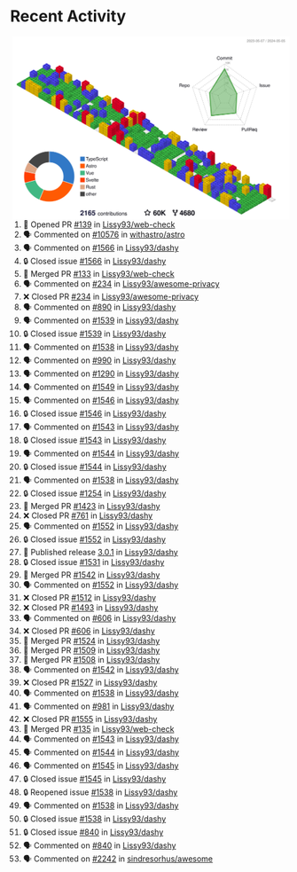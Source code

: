 # Recent Activity

<!-- Summary card -->
<a href="https://github.com/Lissy93/Lissy93/blob/master/METRICS.md">
  <img
    align="right"
    width="500"
    alt="Profile data, generated with yoshi389111/github-profile-3d-contrib"
    src="https://raw.githubusercontent.com/Lissy93/Lissy93/master/profile-3d-contrib/profile-gitblock.svg"
  />
</a>

<!--START_SECTION:activity-->
1. 💪 Opened PR [#139](https://github.com/Lissy93/web-check/pull/139) in [Lissy93/web-check](https://github.com/Lissy93/web-check)
2. 🗣 Commented on [#10576](https://github.com/withastro/astro/issues/10576) in [withastro/astro](https://github.com/withastro/astro)
3. 🗣 Commented on [#1566](https://github.com/Lissy93/dashy/issues/1566) in [Lissy93/dashy](https://github.com/Lissy93/dashy)
4. 🔒 Closed issue [#1566](https://github.com/Lissy93/dashy/issues/1566) in [Lissy93/dashy](https://github.com/Lissy93/dashy)
5. 🎉 Merged PR [#133](https://github.com/Lissy93/web-check/pull/133) in [Lissy93/web-check](https://github.com/Lissy93/web-check)
6. 🗣 Commented on [#234](https://github.com/Lissy93/awesome-privacy/issues/234) in [Lissy93/awesome-privacy](https://github.com/Lissy93/awesome-privacy)
7. ❌ Closed PR [#234](https://github.com/Lissy93/awesome-privacy/pull/234) in [Lissy93/awesome-privacy](https://github.com/Lissy93/awesome-privacy)
8. 🗣 Commented on [#890](https://github.com/Lissy93/dashy/issues/890) in [Lissy93/dashy](https://github.com/Lissy93/dashy)
9. 🗣 Commented on [#1539](https://github.com/Lissy93/dashy/issues/1539) in [Lissy93/dashy](https://github.com/Lissy93/dashy)
10. 🔒 Closed issue [#1539](https://github.com/Lissy93/dashy/issues/1539) in [Lissy93/dashy](https://github.com/Lissy93/dashy)
11. 🗣 Commented on [#1538](https://github.com/Lissy93/dashy/issues/1538) in [Lissy93/dashy](https://github.com/Lissy93/dashy)
12. 🗣 Commented on [#990](https://github.com/Lissy93/dashy/issues/990) in [Lissy93/dashy](https://github.com/Lissy93/dashy)
13. 🗣 Commented on [#1290](https://github.com/Lissy93/dashy/issues/1290) in [Lissy93/dashy](https://github.com/Lissy93/dashy)
14. 🗣 Commented on [#1549](https://github.com/Lissy93/dashy/issues/1549) in [Lissy93/dashy](https://github.com/Lissy93/dashy)
15. 🗣 Commented on [#1546](https://github.com/Lissy93/dashy/issues/1546) in [Lissy93/dashy](https://github.com/Lissy93/dashy)
16. 🔒 Closed issue [#1546](https://github.com/Lissy93/dashy/issues/1546) in [Lissy93/dashy](https://github.com/Lissy93/dashy)
17. 🗣 Commented on [#1543](https://github.com/Lissy93/dashy/issues/1543) in [Lissy93/dashy](https://github.com/Lissy93/dashy)
18. 🔒 Closed issue [#1543](https://github.com/Lissy93/dashy/issues/1543) in [Lissy93/dashy](https://github.com/Lissy93/dashy)
19. 🗣 Commented on [#1544](https://github.com/Lissy93/dashy/issues/1544) in [Lissy93/dashy](https://github.com/Lissy93/dashy)
20. 🔒 Closed issue [#1544](https://github.com/Lissy93/dashy/issues/1544) in [Lissy93/dashy](https://github.com/Lissy93/dashy)
21. 🗣 Commented on [#1538](https://github.com/Lissy93/dashy/issues/1538) in [Lissy93/dashy](https://github.com/Lissy93/dashy)
22. 🔒 Closed issue [#1254](https://github.com/Lissy93/dashy/issues/1254) in [Lissy93/dashy](https://github.com/Lissy93/dashy)
23. 🎉 Merged PR [#1423](https://github.com/Lissy93/dashy/pull/1423) in [Lissy93/dashy](https://github.com/Lissy93/dashy)
24. ❌ Closed PR [#761](https://github.com/Lissy93/dashy/pull/761) in [Lissy93/dashy](https://github.com/Lissy93/dashy)
25. 🗣 Commented on [#1552](https://github.com/Lissy93/dashy/issues/1552) in [Lissy93/dashy](https://github.com/Lissy93/dashy)
26. 🔒 Closed issue [#1552](https://github.com/Lissy93/dashy/issues/1552) in [Lissy93/dashy](https://github.com/Lissy93/dashy)
27. 🚀 Published release [3.0.1](https://github.com/3.0.1) in [Lissy93/dashy](https://github.com/Lissy93/dashy)
28. 🔒 Closed issue [#1531](https://github.com/Lissy93/dashy/issues/1531) in [Lissy93/dashy](https://github.com/Lissy93/dashy)
29. 🎉 Merged PR [#1542](https://github.com/Lissy93/dashy/pull/1542) in [Lissy93/dashy](https://github.com/Lissy93/dashy)
30. 🗣 Commented on [#1552](https://github.com/Lissy93/dashy/issues/1552) in [Lissy93/dashy](https://github.com/Lissy93/dashy)
31. ❌ Closed PR [#1512](https://github.com/Lissy93/dashy/pull/1512) in [Lissy93/dashy](https://github.com/Lissy93/dashy)
32. ❌ Closed PR [#1493](https://github.com/Lissy93/dashy/pull/1493) in [Lissy93/dashy](https://github.com/Lissy93/dashy)
33. 🗣 Commented on [#606](https://github.com/Lissy93/dashy/issues/606) in [Lissy93/dashy](https://github.com/Lissy93/dashy)
34. ❌ Closed PR [#606](https://github.com/Lissy93/dashy/pull/606) in [Lissy93/dashy](https://github.com/Lissy93/dashy)
35. 🎉 Merged PR [#1524](https://github.com/Lissy93/dashy/pull/1524) in [Lissy93/dashy](https://github.com/Lissy93/dashy)
36. 🎉 Merged PR [#1509](https://github.com/Lissy93/dashy/pull/1509) in [Lissy93/dashy](https://github.com/Lissy93/dashy)
37. 🎉 Merged PR [#1508](https://github.com/Lissy93/dashy/pull/1508) in [Lissy93/dashy](https://github.com/Lissy93/dashy)
38. 🗣 Commented on [#1542](https://github.com/Lissy93/dashy/issues/1542) in [Lissy93/dashy](https://github.com/Lissy93/dashy)
39. ❌ Closed PR [#1527](https://github.com/Lissy93/dashy/pull/1527) in [Lissy93/dashy](https://github.com/Lissy93/dashy)
40. 🗣 Commented on [#1538](https://github.com/Lissy93/dashy/issues/1538) in [Lissy93/dashy](https://github.com/Lissy93/dashy)
41. 🗣 Commented on [#981](https://github.com/Lissy93/dashy/issues/981) in [Lissy93/dashy](https://github.com/Lissy93/dashy)
42. ❌ Closed PR [#1555](https://github.com/Lissy93/dashy/pull/1555) in [Lissy93/dashy](https://github.com/Lissy93/dashy)
43. 🎉 Merged PR [#135](https://github.com/Lissy93/web-check/pull/135) in [Lissy93/web-check](https://github.com/Lissy93/web-check)
44. 🗣 Commented on [#1543](https://github.com/Lissy93/dashy/issues/1543) in [Lissy93/dashy](https://github.com/Lissy93/dashy)
45. 🗣 Commented on [#1544](https://github.com/Lissy93/dashy/issues/1544) in [Lissy93/dashy](https://github.com/Lissy93/dashy)
46. 🗣 Commented on [#1545](https://github.com/Lissy93/dashy/issues/1545) in [Lissy93/dashy](https://github.com/Lissy93/dashy)
47. 🔒 Closed issue [#1545](https://github.com/Lissy93/dashy/issues/1545) in [Lissy93/dashy](https://github.com/Lissy93/dashy)
48. 🔒 Reopened issue [#1538](https://github.com/Lissy93/dashy/issues/1538) in [Lissy93/dashy](https://github.com/Lissy93/dashy)
49. 🗣 Commented on [#1538](https://github.com/Lissy93/dashy/issues/1538) in [Lissy93/dashy](https://github.com/Lissy93/dashy)
50. 🔒 Closed issue [#1538](https://github.com/Lissy93/dashy/issues/1538) in [Lissy93/dashy](https://github.com/Lissy93/dashy)
51. 🔒 Closed issue [#840](https://github.com/Lissy93/dashy/issues/840) in [Lissy93/dashy](https://github.com/Lissy93/dashy)
52. 🗣 Commented on [#840](https://github.com/Lissy93/dashy/issues/840) in [Lissy93/dashy](https://github.com/Lissy93/dashy)
53. 🗣 Commented on [#2242](https://github.com/sindresorhus/awesome/issues/2242) in [sindresorhus/awesome](https://github.com/sindresorhus/awesome)
<!--END_SECTION:activity-->
